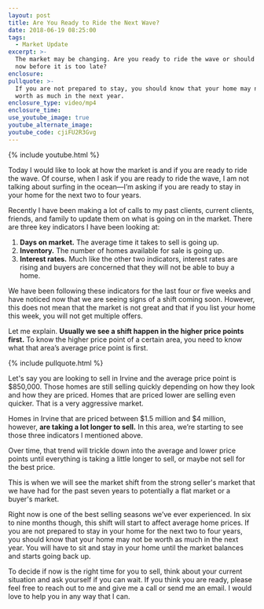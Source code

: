 ```yaml
---
layout: post
title: Are You Ready to Ride the Next Wave?
date: 2018-06-19 08:25:00
tags:
  - Market Update
excerpt: >-
  The market may be changing. Are you ready to ride the wave or should you sell
  now before it is too late?
enclosure:
pullquote: >-
  If you are not prepared to stay, you should know that your home may not be
  worth as much in the next year.
enclosure_type: video/mp4
enclosure_time:
use_youtube_image: true
youtube_alternate_image:
youtube_code: cjiFU2R3Gvg
---
```


{% include youtube.html %}

Today I would like to look at how the market is and if you are ready to ride the wave. Of course, when I ask if you are ready to ride the wave, I am not talking about surfing in the ocean—I’m asking if you are ready to stay in your home for the next two to four years.

Recently I have been making a lot of calls to my past clients, current clients, friends, and family to update them on what is going on in the market. There are three key indicators I have been looking at:

1. **Days on market.** The average time it takes to sell is going up.
2. **Inventory.** The number of homes available for sale is going up.
3. **Interest rates.** Much like the other two indicators, interest rates are rising and buyers are concerned that they will not be able to buy a home.

We have been following these indicators for the last four or five weeks and have noticed now that we are seeing signs of a shift coming soon. However, this does not mean that the market is not great and that if you list your home this week, you will not get multiple offers.

Let me explain. **Usually we see a shift happen in the higher price points first.** To know the higher price point of a certain area, you need to know what that area’s average price point is first.

{% include pullquote.html %}

Let's say you are looking to sell in Irvine and the average price point is $850,000. Those homes are still selling quickly depending on how they look and how they are priced. Homes that are priced lower are selling even quicker. That is a very aggressive market.

Homes in Irvine that are priced between $1.5 million and $4 million, however, **are taking a lot longer to sell.** In this area, we’re starting to see those three indicators I mentioned above.

Over time, that trend will trickle down into the average and lower price points until everything is taking a little longer to sell, or maybe not sell for the best price.

This is when we will see the market shift from the strong seller's market that we have had for the past seven years to potentially a flat market or a buyer's market.

Right now is one of the best selling seasons we’ve ever experienced. In six to nine months though, this shift will start to affect average home prices. If you are not prepared to stay in your home for the next two to four years, you should know that your home may not be worth as much in the next year. You will have to sit and stay in your home until the market balances and starts going back up.

To decide if now is the right time for you to sell, think about your current situation and ask yourself if you can wait. If you think you are ready, please feel free to reach out to me and give me a call or send me an email. I would love to help you in any way that I can.